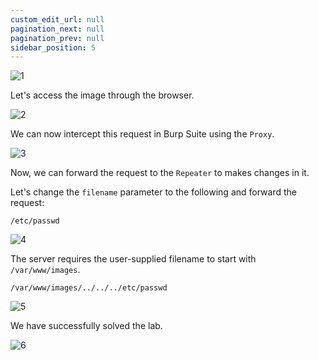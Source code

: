 ```yaml
---
custom_edit_url: null
pagination_next: null
pagination_prev: null
sidebar_position: 5
---
```


![1](https://github.com/Knign/Write-ups/assets/110326359/752dd029-73b8-4399-868b-f2e79e69b06f)

Let's access the image through the browser.

![2](https://github.com/Knign/Write-ups/assets/110326359/1a63df00-8fb4-4d29-a6c5-f72ff150e665)

We can now intercept this request in Burp Suite using the `Proxy`.

![3](https://github.com/Knign/Write-ups/assets/110326359/b8816468-445d-4baa-ad22-154e691e7439)

Now, we can forward the request to the `Repeater` to makes changes in it.

Let's change the `filename` parameter to the following and forward the request:

```
/etc/passwd
```

![4](https://github.com/Knign/Write-ups/assets/110326359/97df9e17-2c21-47d8-9e8e-31eb5a78d28d)

The server requires the user-supplied filename to start with `/var/www/images`.

```
/var/www/images/../../../etc/passwd
```

![5](https://github.com/Knign/Write-ups/assets/110326359/6337fc29-7bc6-4175-b528-debdd8894e52)

We have successfully solved the lab.

![6](https://github.com/Knign/Write-ups/assets/110326359/904fbac2-6793-438a-a605-ddb54ae76c53)
